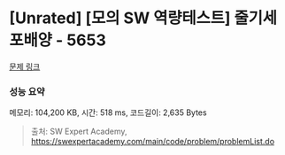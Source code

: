 # [Unrated] [모의 SW 역량테스트] 줄기세포배양 - 5653 

[문제 링크](https://swexpertacademy.com/main/code/problem/problemDetail.do?contestProbId=AWXRJ8EKe48DFAUo) 

### 성능 요약

메모리: 104,200 KB, 시간: 518 ms, 코드길이: 2,635 Bytes



> 출처: SW Expert Academy, https://swexpertacademy.com/main/code/problem/problemList.do